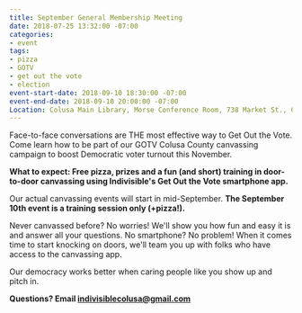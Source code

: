 ```yaml
---
title: September General Membership Meeting
date: 2018-07-25 13:32:00 -07:00
categories:
- event
tags:
- pizza
- GOTV
- get out the vote
- election
event-start-date: 2018-09-10 18:30:00 -07:00
event-end-date: 2018-09-10 20:00:00 -07:00
Location: Colusa Main Library, Morse Conference Room, 738 Market St., Colusa
---
```


Face-to-face conversations are THE most effective way to Get Out the Vote. Come learn how to be part of our GOTV Colusa County canvassing campaign to boost Democratic voter turnout this November. 

**What to expect: Free pizza, prizes and a fun (and short) training in door-to-door canvassing using Indivisible's Get Out the Vote smartphone app.**

Our actual canvassing events will start in mid-September. **The September 10th event is a training session only (+pizza!).**

Never canvassed before? No worries! We'll show you how fun and easy it is and answer all your questions. No smartphone? No problem! When it comes time to start knocking on doors, we'll team you up with folks who have access to the canvassing app.

Our democracy works better when caring people like you show up and pitch in.

**Questions? Email [indivisiblecolusa@gmail.com](mailto:indivisiblecolusa@gmail.com)**